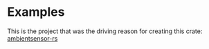 # Examples

This is the project that was the driving reason for creating this crate: [ambientsensor-rs]

[ambientsensor-rs]: https://github.com/newAM/ambientsensor-rs

